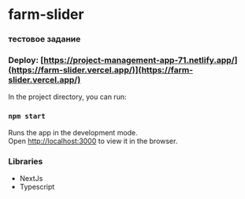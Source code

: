 # farm-slider

### тестовое задание

### Deploy: [https://project-management-app-71.netlify.app/](https://farm-slider.vercel.app/)](https://farm-slider.vercel.app/)

In the project directory, you can run:

### `npm start`

Runs the app in the development mode.\
Open [http://localhost:3000](http://localhost:3000) to view it in the browser.

### Libraries
- NextJs
- Typescript
  
